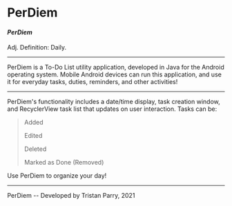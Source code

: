 # PerDiem

#### *PerDiem*
Adj.
Definition: Daily.

-------------------------------------------------------------------------------------------------------------------------------------------------------------------------

PerDiem is a To-Do List utility application, developed in Java for the Android operating system. Mobile Android devices can run this application, and use it for everyday tasks, duties, reminders, and other activities!

-------------------------------------------------------------------------------------------------------------------------------------------------------------------------

PerDiem's functionality includes a date/time display, task creation window, and RecyclerView task list that updates on user interaction.
Tasks can be:
>Added
>
>Edited
>
>Deleted
>
>Marked as Done (Removed)

Use PerDiem to organize your day!

-------------------------------------------------------------------------------------------------------------------------------------------------------------------------

PerDiem -- Developed by Tristan Parry, 2021

